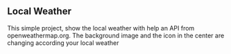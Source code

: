## Local Weather

This simple project, show the local weather with help an API from openweathermap.org. The background image and the icon in the center are changing  according your local weather 
